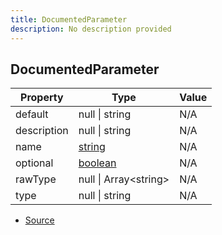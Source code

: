 ```yaml
---
title: DocumentedParameter
description: No description provided
---
```


## DocumentedParameter

| Property | Type | Value |
| ----------- | ----------- | ----------- |
| default | null \| string | N/A |
| description | null \| string | N/A |
| name | [string](https://developer.mozilla.org/en-US/docs/Web/JavaScript/Reference/Global_Objects/String) | N/A |
| optional | [boolean](https://developer.mozilla.org/en-US/docs/Web/JavaScript/Reference/Global_Objects/Boolean) | N/A |
| rawType | null \| Array\<string> | N/A |
| type | null \| string | N/A |


- [Source](https://github.com/neplextech/micro-docgen/blob/371ee6a0b1da9f772b4a8da6879190804ab8453b/src/serializers/ClassSerializer.ts#L41)